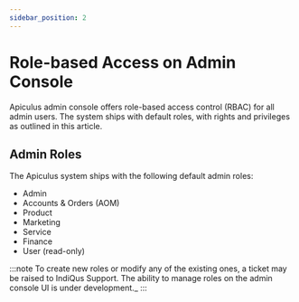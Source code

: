 ```yaml
---
sidebar_position: 2
---
```

# Role-based Access on Admin Console

Apiculus admin console offers role-based access control (RBAC) for all admin users. The system ships with default roles, with rights and privileges as outlined in this article.

## Admin Roles

The Apiculus system ships with the following default admin roles:

- Admin
- Accounts & Orders (AOM)
- Product
- Marketing
- Service
- Finance
- User (read-only)

:::note
To create new roles or modify any of the existing ones, a ticket may be raised to IndiQus Support. The ability to manage roles on the admin console UI is under development._
:::
